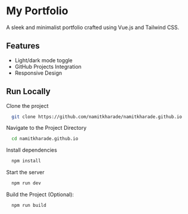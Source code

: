 # My Portfolio

A sleek and minimalist portfolio crafted using Vue.js and Tailwind CSS.

## Features

- Light/dark mode toggle
- GitHub Projects Integration
- Responsive Design

## Run Locally

Clone the project

```bash
  git clone https://github.com/namitkharade/namitkharade.github.io
```

Navigate to the Project Directory

```bash
  cd namitkharade.github.io
```

Install dependencies

```bash
  npm install
```

Start the server

```bash
  npm run dev
```

Build the Project (Optional):

```bash
  npm run build
```
